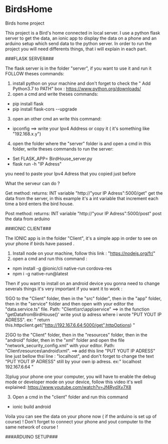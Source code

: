 # BirdsHome
Birds home project 

This project is a Bird's home connected in local server. I use a python flask server to get the data, an ionic app to display the data on a phone and an arduino setup which send data to the python server. In order to run the project you will need differents things, that i will explain in each part. 



###FLASK SERVER###

The flask server is in the folder "server", if you want to use it and run it  FOLLOW theses commands: 

1) install python on your machine and don't forget to check the " Add Python3.7 to PATH" box : https://www.python.org/downloads/ 
1) open a cmd and write theses commands: 
- pip install flask 
- pip install flask-cors --upgrade

3) open an other cmd an write this command: 
- ipconfig 
==> write your Ipv4 Address or copy it ( it's something like "192.168.x.y") 

4) open the folder where the "server" folder is and open a cmd in this folder, write theses commands to run the server:
- Set FLASK_APP= BirdHouse_server.py
- flask run -h "IP Adress"

you need to paste your Ipv4 Adress that you copied just before 

What the serveur can do ? 


Get method: 
returns: INT variable 
"http://"your IP Adress":5000/get"
get the data from the server, in this example it's a int variable that increment each time a bird enters the bird house. 

Post method: 
returns: INT variable
"http://"your IP Adress":5000/post"
post the data from arduino


###IONIC CLIENT### 

The IONIC app is in the folder "Client", it's a simple app in order to see on your phone if birds have passed . 

1) Install node on your machine, follow this link : "https://nodejs.org/fr/"
2) open a cmd and run this command : 
- npm install -g @ionic/cli native-run cordova-res
- npm i -g native-run@latest

Then if you want to install on an android device you gonna need to change severals things it's very important if you want it to work :

1)GO to the "Client" folder, then in the "src" folder", then in the "app" folder, then in the "service" folder and then open with your editor the "data.service.ts" file. Path: "Client\src\app\service"
==>  in the function "getDatafromBirdHouse()' write  yout ip adress where i wrote "PUT YOUT IP ADRESS". 
ex: " return this.httpclient.get("http://192.167.6.64:5000/get",httpOptions) "

2)GO to the "Client" folder, then in the "resources" folder, then in the "android" folder, then in the "xml" folder and open the file "network_security_config.xml" with your editor. Path: "Client\resources\android\xml".
==> add this line "<domain>PUT YOUT IP ADRESS</domain>" line just bellow thsi line :
"<domain includeSubdomains="true">localhost</domain>", and don't forget to change the text "PUT YOUT IP ADRESS" still by your own ip adress. 
ex:" <domain-config cleartextTrafficPermitted="true">
        <domain includeSubdomains="true">localhost</domain>
        <domain>192.167.6.64</domain>
    </domain-config> "


3)plug your phone one your computer, you will have to enable the debug mode or developer mode on your device, follow this video it's well explained: https://www.youtube.com/watch?v=Jf4RydXv7X8

3) Open a cmd in the "client" folder and run this command
- ionic build android

Voila you can see the data on your phone now ( if the arduino is set up of course) ! Don't forget to connect your phone and yout computer to the same network of course ! 


###ARDUINO SETUP###







